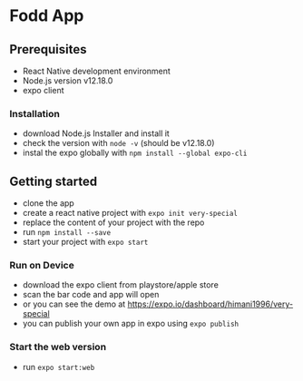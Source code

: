 # Fodd App

## Prerequisites
- React Native development environment
- Node.js version v12.18.0
- expo client

### Installation

- download Node.js Installer and install it
- check the version with `node -v` (should be v12.18.0)
- instal the expo globally with `npm install --global expo-cli`

## Getting started
- clone the app
- create a react native project with `expo init very-special`
- replace the content of your project with the repo
- run `npm install --save`
- start your project with `expo start`

### Run on Device

- download the expo client from playstore/apple store
- scan the bar code and app will open
- or you can see the demo at https://expo.io/dashboard/himani1996/very-special
- you can publish your own app in expo using `expo publish`

### Start the web version

- run `expo start:web`



